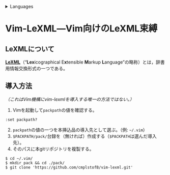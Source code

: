 <details>
<summary>Languages</summary>
  <a href="README.md" title="Read this document in English.">English</a>
  ❘
  <b>日本語</b>
</details>

# Vim-LeXML―Vim向けのLeXML束縛
## LeXMLについて
[**LeXML**](http://www.d-assist.com/lexml.html)（“**Lex**icographical E**x**tensible **M**arkup **L**anguage”の略称）とは，辞書用情報交換形式の一つである。

## 導入方法
*（これはVim機構にvim-lexmlを導入する唯一の方法ではない。）*

1. Vimを起動して`packpath`の値を確認する。
```vim
:set packpath?
```
2. `packpath`の値の一つを本挿込品の導入先として選ぶ。（例: `~/.vim`）
3. `$PACKPATH/pack/`台録を（無ければ）作成する（`$PACKPATH`は選んだ導入先）。
4. そのパスに本gitリポジトリを複製する。
```console
$ cd ~/.vim/
$ mkdir pack && cd ./pack/
$ git clone 'https://github.com/cmplstofB/vim-lexml.git'
```
